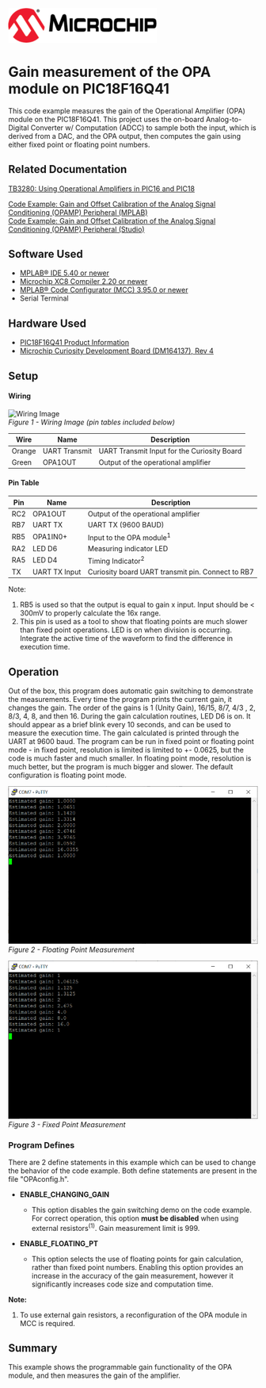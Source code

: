 <!-- Please do not change this html logo with link -->
<a href="https://www.microchip.com" rel="nofollow"><img src="images/microchip.png" alt="MCHP" width="300"/></a>

# Gain measurement of the OPA module on PIC18F16Q41
This code example measures the gain of the Operational Amplifier (OPA) module on the PIC18F16Q41. This project uses the on-board Analog-to-Digital Converter w/ Computation (ADCC) to sample both the input, which is derived from a DAC, and the OPA output, then computes the gain using either fixed point or floating point numbers.  

## Related Documentation
[TB3280: Using Operational Amplifiers in PIC16 and PIC18](http://ww1.microchip.com/downloads/en/DeviceDoc/Using-the-Operational-Amplifier-on-PIC16-and-PIC18-90003280A.pdf)  

[Code Example: Gain and Offset Calibration of the Analog Signal Conditioning (OPAMP) Peripheral (MPLAB)](https://github.com/microchip-pic-avr-examples/avr128db48-opamp-gain-and-offset-calibration-mplab)  
[Code Example: Gain and Offset Calibration of the Analog Signal Conditioning (OPAMP) Peripheral (Studio)](https://github.com/microchip-pic-avr-examples/avr128db48-opamp-gain-and-offset-calibration)  

## Software Used

* <a href="http://www.microchip.com/mplab/mplab-x-ide">MPLAB® IDE 5.40 or newer</a>
* <a href="https://www.microchip.com/mplab/compilers">Microchip XC8 Compiler 2.20 or newer</a>
* <a href="https://www.microchip.com/mplab/mplab-code-configurator">MPLAB® Code Configurator (MCC) 3.95.0 or newer</a>
* Serial Terminal

## Hardware Used

* <a href="https://www.microchip.com/wwwproducts/en/PIC18F16Q41">PIC18F16Q41 Product Information</a><br>
* <a href="https://www.microchip.com/DevelopmentTools/ProductDetails/PartNO/DM164137"> Microchip Curiosity Development Board (DM164137), Rev 4 </a>

## Setup
#### Wiring

<img src="images/wiring.JPG" alt="Wiring Image" width="700px"><br>
*Figure 1 - Wiring Image (pin tables included below)*

| Wire    | Name                | Description
| ------- | ------------------- | -----------
| Orange  | UART Transmit       | UART Transmit Input for the Curiosity Board
| Green   | OPA1OUT             | Output of the operational amplifier

#### Pin Table

| Pin | Name          | Description
| --- | ------------- | -----------
| RC2 | OPA1OUT       | Output of the operational amplifier
| RB7 | UART TX       | UART TX (9600 BAUD)
| RB5 | OPA1IN0+      | Input to the OPA module<sup>1</sup>
| RA2 | LED D6        | Measuring indicator LED
| RA5 | LED D4        | Timing Indicator<sup>2</sup>
| TX  | UART TX Input | Curiosity board UART transmit pin. Connect to RB7

Note:
1. RB5 is used so that the output is equal to gain x input. Input should be < 300mV to properly calculate the 16x range.
2. This pin is used as a tool to show that floating points are much slower than fixed point operations. LED is on when division is occurring. Integrate the active time of the waveform to find the difference in execution time.

## Operation
Out of the box, this program does automatic gain switching to demonstrate the measurements. Every time the program prints the current gain, it changes the gain. The order of the gains is 1 (Unity Gain), 16/15, 8/7, 4/3 , 2, 8/3, 4, 8, and then 16. During the gain calculation routines, LED D6 is on. It should appear as a brief blink every 10 seconds, and can be used to measure the execution time. The gain calculated is printed through the UART at 9600 baud. The program can be run in fixed point or floating point mode - in fixed point, resolution is limited is limited to +- 0.0625, but the code is much faster and much smaller. In floating point mode, resolution is much better, but the program is much bigger and slower. The default configuration is floating point mode.

<img src="images/FloatingPoint.PNG" alt="Floating Point Output"><br>
*Figure 2 - Floating Point Measurement*

<img src="images/FixedPoint.PNG" alt="Fixed Point Output"><br>
*Figure 3 - Fixed Point Measurement*

### Program Defines
There are 2 define statements in this example which can be used to change the behavior of the code example. Both define statements are present in the file "OPAconfig.h".

- **ENABLE_CHANGING_GAIN**
  - This option disables the gain switching demo on the code example. For correct operation, this option **must be disabled** when using external resistors<sup>(1)</sup>. Gain measurement limit is 999.

- **ENABLE_FLOATING_PT**
  - This option selects the use of floating points for gain calculation, rather than fixed point numbers. Enabling this option provides an increase in the accuracy of the gain measurement, however it significantly increases code size and computation time.

**Note:**
  1. To use external gain resistors, a reconfiguration of the OPA module in MCC is required.

## Summary
This example shows the programmable gain functionality of the OPA module, and then measures the gain of the amplifier.

<!-- Summarize what the example has shown -->
